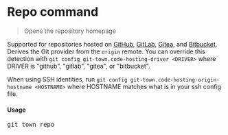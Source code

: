 <h1 textrun="command-heading">Repo command</h1>

<blockquote textrun="command-summary">
Opens the repository homepage
</blockquote>

<a textrun="command-description">

Supported for repositories hosted on [GitHub](http://github.com/),
[GitLab](http://gitlab.com/), [Gitea](http://gitea.com/), and
[Bitbucket](https://bitbucket.org/). Derives the Git provider from the `origin`
remote. You can override this detection with
`git config git-town.code-hosting-driver <DRIVER>` where DRIVER is "github",
"gitlab", "gitea", or "bitbucket".

When using SSH identities, run
`git config git-town.code-hosting-origin-hostname <HOSTNAME>` where HOSTNAME
matches what is in your ssh config file.

</a>

#### Usage

<pre textrun="command-usage">
git town repo
</pre>
